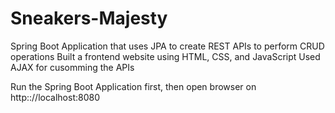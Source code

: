# Sneakers-Majesty

Spring Boot Application that uses JPA to create REST APIs to perform CRUD operations
Built a frontend website using HTML, CSS, and JavaScript 
Used AJAX for cusomming the APIs 

Run the Spring Boot Application first, then open browser on http:://localhost:8080
